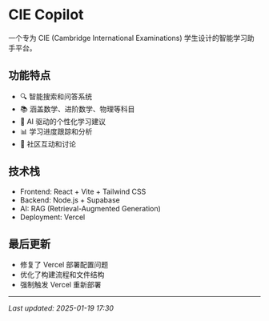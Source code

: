 # CIE Copilot

一个专为 CIE (Cambridge International Examinations) 学生设计的智能学习助手平台。

## 功能特点

- 🔍 智能搜索和问答系统
- 📚 涵盖数学、进阶数学、物理等科目
- 🤖 AI 驱动的个性化学习建议
- 📊 学习进度跟踪和分析
- 💬 社区互动和讨论

## 技术栈

- Frontend: React + Vite + Tailwind CSS
- Backend: Node.js + Supabase
- AI: RAG (Retrieval-Augmented Generation)
- Deployment: Vercel

## 最后更新

- 修复了 Vercel 部署配置问题
- 优化了构建流程和文件结构
- 强制触发 Vercel 重新部署

---
*Last updated: 2025-01-19 17:30*
